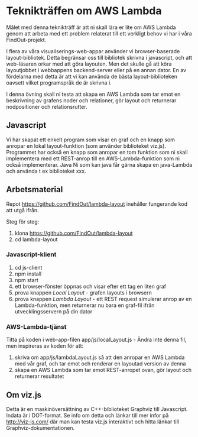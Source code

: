 # Teknikträffen om AWS Lambda

Målet med denna teknikträff är att ni skall lära er lite om AWS Lambda genom att arbeta med ett problem relaterat till ett verkligt behov vi har i våra FindOut-projekt.

I flera av våra visualiserings-web-appar använder vi browser-baserade layout-bibliotek. Detta begränsar oss till bibliotek skrivna i javascript, och att web-läsaren orkar med att göra layouten.
Men det skulle gå att köra layoutjobbet i webbappens backend-server eller på en annan dator.
En av fördelarna med detta är att vi kan använda de bästa layout-biblioteken oavsett vilket programspråk de är skrivna i.

I denna övning skall ni testa att skapa en AWS Lambda som tar emot en beskrivning av grafens noder och relationer, gör layout och returnerar nodpositioner och relationsrutter.

## Javascript

Vi har skapat ett enkelt program som visar en graf och en knapp som anropar en lokal layout-funktion (som använder biblioteket viz.js).
Programmet har också en knapp som anropar en tom funktion som ni skall implementera med ett REST-anrop till en AWS-Lambda-funktion som ni också implementerar.
Java
Ni som kan java får gärna skapa en java-Lambda och använda t ex biblioteket xxx.

## Arbetsmaterial

Repot https://github.com/FindOut/lambda-layout inehåller fungerande kod att utgå ifrån.

Steg för steg:

1. klona https://github.com/FindOut/lambda-layout
1. cd lambda-layout

### Javascript-klient

1. cd js-client
1. npm install
1. npm start
1. ett browser-fönster öppnas och visar efter ett tag en liten graf
1. prova knappen *Local Layout* - grafen layouts i browsern
1. prova knappen *Lambda Layout* - ett REST request simulerar anrop av en Lambda-funktion, men returnerar nu bara en graf-fil ifrån utvecklingsservern på din dator

### AWS-Lambda-tjänst

Titta på koden i web-app-filen app/js/localLayout.js - Ändra inte denna fil, men inspireras av koden för att:

1. skriva om app/js/lambdaLayout.js så att den anropar en AWS Lambda med vår graf, och tar emot och renderar en layoutad version av denna
1. skapa en AWS Lambda som tar emot REST-anropet ovan, gör layout och returnerar resultatet

## Om viz.js

Detta är en maskinöversättning av C++-biblioteket Graphviz till Javascript. Indata är i DOT-format. Se info om detta och länkar till mer infor på http://viz-js.com/ där man kan testa viz.js interaktivt och hitta länkar till Graphviz-dokumentationen.
